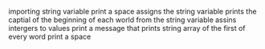 importing string variable
print a space
assigns the string variable
prints the captial of the beginning of each world from the string variable
assins intergers to values
print a message that prints string array of the first of every word
print a space
